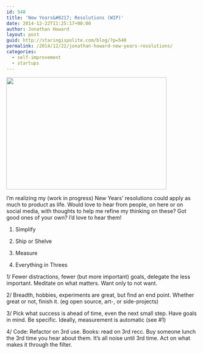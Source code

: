 ```yaml
---
id: 540
title: 'New Years&#8217; Resolutions (WIP)'
date: 2014-12-22T11:25:17+00:00
author: Jonathan Howard
layout: post
guid: http://staringispolite.com/blog/?p=540
permalink: /2014/12/22/jonathan-howard-new-years-resolutions/
categories:
  - self-improvement
  - startups
---
```

<img class="alignnone" src="http://i.imgur.com/Y8tGzt8.jpg" alt="" width="420" height="294" />
  
I&#8217;m realizing my (work in progress) New Years&#8217; resolutions could apply as much to product as life. Would love to hear from people, on here or on social media, with thoughts to help me refine my thinking on these? Got good ones of your own? I&#8217;d love to hear them!

1. Simplify
  
2. Ship or Shelve
  
3. Measure
  
4. Everything in Threes

1/ Fewer distractions, fewer (but more important) goals, delegate the less important. Meditate on what matters. Want only to not want.

2/ Breadth, hobbies, experiments are great, but find an end point. Whether great or not, finish it. (eg open source, art-, or side-projects)

3/ Pick what success is ahead of time, even the next small step. Have goals in mind. Be specific. Ideally, measurement is automatic (see #1)

4/ Code: Refactor on 3rd use. Books: read on 3rd recc. Buy someone lunch the 3rd time you hear about them. It&#8217;s all noise until 3rd time. Act on what makes it through the filter.